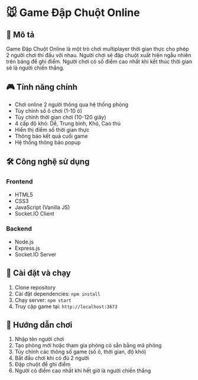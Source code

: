 # 🐭 Game Đập Chuột Online

## 📝 Mô tả
Game Đập Chuột Online là một trò chơi multiplayer thời gian thực cho phép 2 người chơi thi đấu với nhau. Người chơi sẽ đập chuột xuất hiện ngẫu nhiên trên bảng để ghi điểm. Người chơi có số điểm cao nhất khi kết thúc thời gian sẽ là người chiến thắng.

## 🎮 Tính năng chính
- Chơi online 2 người thông qua hệ thống phòng
- Tùy chỉnh số ô chơi (1-10 ô)
- Tùy chỉnh thời gian chơi (10-120 giây) 
- 4 cấp độ khó: Dễ, Trung bình, Khó, Cao thủ
- Hiển thị điểm số thời gian thực
- Thông báo kết quả cuối game
- Hệ thống thông báo popup

## 🛠 Công nghệ sử dụng
### Frontend
- HTML5
- CSS3 
- JavaScript (Vanilla JS)
- Socket.IO Client

### Backend
- Node.js
- Express.js
- Socket.IO Server

## 🔧 Cài đặt và chạy
1. Clone repository
2. Cài đặt dependencies: `npm install`
3. Chạy server: `npm start`
4. Truy cập game tại: `http://localhost:3673`

## 🎯 Hướng dẫn chơi
1. Nhập tên người chơi
2. Tạo phòng mới hoặc tham gia phòng có sẵn bằng mã phòng
3. Tùy chỉnh các thông số game (số ô, thời gian, độ khó)
4. Bắt đầu chơi khi có đủ 2 người
5. Đập chuột để ghi điểm
6. Người có điểm cao nhất khi hết giờ là người chiến thắng
